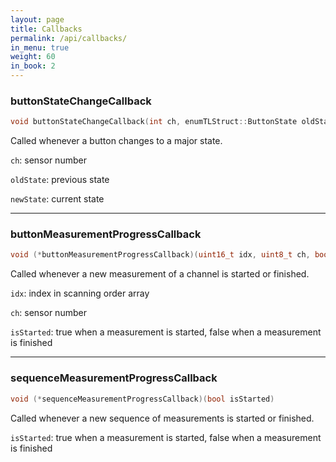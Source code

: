 ```yaml
---
layout: page
title: Callbacks
permalink: /api/callbacks/
in_menu: true
weight: 60
in_book: 2
---
```


### buttonStateChangeCallback

```C++
void buttonStateChangeCallback(int ch, enumTLStruct::ButtonState oldState, enum TLStruct::ButtonState newState)
```
Called whenever a button changes to a major state.

```ch```: sensor number

```oldState```: previous state

```newState```: current state

---

### buttonMeasurementProgressCallback

```C++
void (*buttonMeasurementProgressCallback)(uint16_t idx, uint8_t ch, bool isStarted)
```
Called whenever a new measurement of a channel is started or finished.

```idx```: index in scanning order array

```ch```: sensor number

```isStarted```: true when a measurement is started, false when a measurement is finished

---

### sequenceMeasurementProgressCallback

```C++
void (*sequenceMeasurementProgressCallback)(bool isStarted)
```
Called whenever a new sequence of measurements is started or finished.

```isStarted```: true when a measurement is started, false when a measurement is finished
